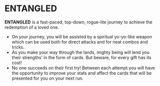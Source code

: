 # ENTANGLED

**ENTANGLED** is a fast-paced, top-down, rogue-lite journey to achieve the redemption of a loved one.
- On your journey, you will be assisted by a spiritual yo-yo-like weapon which can be used both for direct attacks and for neat combos and tricks.
- As you make your way through the lands, mighty being will lend you their strengths’ in the form of cards. But beware, for every gift has its cost!
- No one succeeds on their first try! Between each attempt you will have the opportunity to improve your stats and affect the cards that will be presented for you on your next run.



